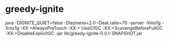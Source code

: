 # greedy-ignite
java -DIGNITE_QUIET=false -Dlaziness=2.0 -Deat.ratio=70 -server -Xms1g -Xmx1g -XX:+AlwaysPreTouch -XX:+
UseG1GC -XX:+ScavengeBeforeFullGC -XX:+DisableExplicitGC -jar lib/greedy-ignite-0.0.1-SNAPSHOT.jar

